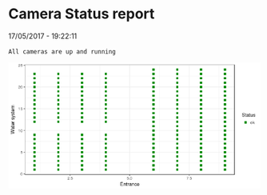 Camera Status report
================
17/05/2017 - 19:22:11

    All cameras are up and running

![](camreport_files/figure-markdown_github/unnamed-chunk-2-1.png)
